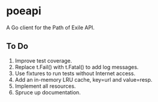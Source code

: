 # poeapi

A Go client for the Path of Exile API.

## To Do

1. Improve test coverage.
1. Replace t.Fail() with t.Fatal() to add log messages.
1. Use fixtures to run tests without Internet access.
1. Add an in-memory LRU cache, key=url and value=resp.
1. Implement all resources. 
1. Spruce up documentation.